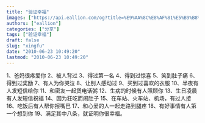 ```yaml
---
title: "验证幸福"
images: ["https://api.eallion.com/og?title=%E9%AA%8C%E8%AF%81%E5%B9%B8%E7%A6%8F"]
authors: ["eallion"]
categories: ["分享"]
tags: ["验证幸福"]
draft: false
slug: "xingfu"
date: "2010-06-23 10:49:20"
lastmod: "2010-06-23 10:49:20"
---
```


1、爸妈很疼爱你
2、被人背过
3、得过第一名
4、得到过惊喜
5、笑到肚子痛
6、得到过奖励
7、有人为你哭泣
8、让别人感动过
9、买到过喜欢的衣服
10、半夜有人发短信给你
11、和密友一起煲电话粥
12、生病的时候有人照顾你
13、生日凌晨有人发短信祝福
14、因为狂吃而闹肚子
15、在车站、火车站、机场，有过人接
16、吃饭后有人帮你擦嘴巴
17、和心爱的人一起走路到腿疼
18、有好事情有人第一个想到你
19、满足其中八条，就证明你很幸福。
